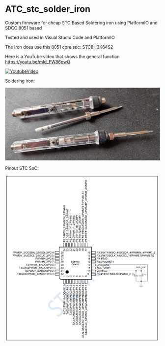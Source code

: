 # ATC_stc_solder_iron
Custom firmware for cheap STC Based Soldering iron using PlatformIO and SDCC 8051 based


Tested and used in Visual Studio Code and PlatformIO

The Iron does use this 8051 core soc:
STC8H3K64S2 

Here is a YouTube video that shows the general function
https://youtu.be/mId_FW86pwQ

[![YoutubeVideo](https://img.youtube.com/vi/mId_FW86pwQ/0.jpg)](https://www.youtube.com/watch?v=mId_FW86pwQ)


Soldering iron:

<img width="600" src="Iron_example_image.png">

Pinout STC SoC:

<img width="600" alt="Pinout STC SoC" src="pinout_stc.png">